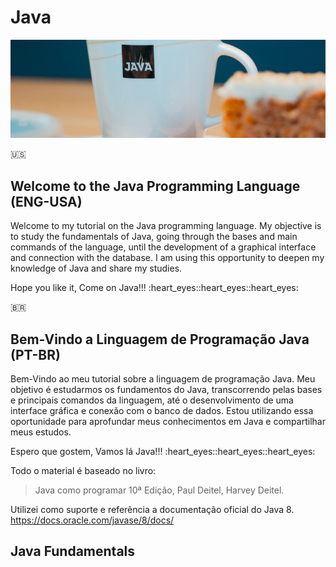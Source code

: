 # Java

![Java Top Fundals](/imgs/java_top_fundals.jpg)

:us:

## Welcome to the Java Programming Language (ENG-USA)

<p>
  Welcome to my tutorial on the Java programming language. My objective is to study the fundamentals of Java, going through the bases and main commands of the language, until the development of a graphical interface and connection with the database.
  I am using this opportunity to deepen my knowledge of Java and share my studies.
</p>
<p>
  Hope you like it, Come on Java!!! :heart_eyes::heart_eyes::heart_eyes:
</p>

:brazil:

## Bem-Vindo a Linguagem de Programação Java (PT-BR)

<p>
  Bem-Vindo ao meu tutorial sobre a linguagem de programação Java. Meu objetivo é estudarmos os fundamentos do Java, transcorrendo pelas bases e principais comandos da linguagem, até o desenvolvimento de uma interface gráfica e conexão com o banco de dados.
  Estou utilizando essa oportunidade para aprofundar meus conhecimentos em Java e compartilhar meus estudos.
</p>
<p>
  Espero que gostem, Vamos lá Java!!! :heart_eyes::heart_eyes::heart_eyes:
</p>
<p>
Todo o material é baseado no livro:  <br/>
</p>

> Java como programar 10ª Edição, Paul Deitel, Harvey Deitel.

<p>Utilizei como suporte e referência a documentação oficial do Java 8. <a href="https://docs.oracle.com/javase/8/docs/">https://docs.oracle.com/javase/8/docs/</a>

## Java Fundamentals
